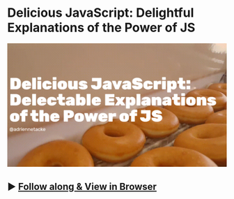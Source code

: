 # Delicious JavaScript: Delightful Explanations of the Power of JS

![Cover slide](./assets/cover.PNG)
## ▶ [Follow along & View in Browser](https://adriennetacke.github.io/delicious-js/)
